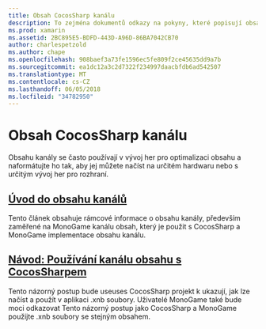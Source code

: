 ```yaml
---
title: Obsah CocosSharp kanálu
description: To zejména dokumentů odkazy na pokyny, které popisují obsahu kanálů obecně a CocosSharp obsahu kanálu.
ms.prod: xamarin
ms.assetid: 2BC895E5-BDFD-443D-A96D-86BA7042CB70
author: charlespetzold
ms.author: chape
ms.openlocfilehash: 908baef3a73fe1596ec5fe809f2ce45635dd9a7b
ms.sourcegitcommit: ea1dc12a3c2d7322f234997daacbfdb6ad542507
ms.translationtype: MT
ms.contentlocale: cs-CZ
ms.lasthandoff: 06/05/2018
ms.locfileid: "34782950"
---
```

# <a name="cocossharp-content-pipeline"></a>Obsah CocosSharp kanálu

Obsahu kanály se často používají v vývoj her pro optimalizaci obsahu a naformátujte ho tak, aby jej můžete načíst na určitém hardwaru nebo s určitým vývoj her pro rozhraní.

##  <a name="introduction-to-content-pipelinesgraphics-gamescocossharpcontent-pipelineintroductionmd"></a>[Úvod do obsahu kanálů](~/graphics-games/cocossharp/content-pipeline/introduction.md)

Tento článek obsahuje rámcové informace o obsahu kanály, především zaměřené na MonoGame kanálu obsah, který je použit s CocosSharp a MonoGame implementace obsahu kanálu.

##  <a name="walkthrough--using-the-content-pipeline-with-cocossharpgraphics-gamescocossharpcontent-pipelinewalkthroughmd"></a>[Návod: Používání kanálu obsahu s CocosSharpem](~/graphics-games/cocossharp/content-pipeline/walkthrough.md)

Tento názorný postup bude useuses CocosSharp projekt k ukazují, jak lze načíst a použít v aplikaci .xnb soubory.  Uživatelé MonoGame také bude moci odkazovat Tento názorný postup jako CocosSharp a MonoGame použijte .xnb soubory se stejným obsahem.  
